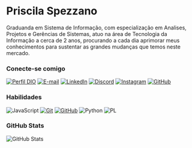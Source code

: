 # Priscila Spezzano

Graduanda em Sistema de Informação, com especialização em Analises, Projetos e Gerências de Sistemas, atuo na área de Tecnologia da Informação a cerca de 2 anos, procurando a cada dia aprimorar meus conhecimentos para sustentar as grandes mudanças que temos neste mercado.

### Conecte-se comigo

[![Perfil DIO](https://img.shields.io/badge/-Meu%20Perfil%20na%20DIO-30A3DC?style=for-the-badge)](https://www.dio.me/users/prispezzano)
[![E-mail](https://img.shields.io/badge/-Email-000?style=for-the-badge&logo=microsoft-outlook&logoColor=E94D5F)](mailto:prispezzano@gmail.com)
[![LinkedIn](https://img.shields.io/badge/-LinkedIn-000?style=for-the-badge&logo=linkedin&logoColor=30A3DC)](https://www.linkedin.com/in/priscilaspezzano/)
[![Discord](https://img.shields.io/badge/Discord-7289DA?style=for-the-badge&logo=discord&logoColor=white)](https://discord.com/channels/@YlaRobin/)
[![Instagram](https://img.shields.io/badge/-Instagram-%23E4405F?style=for-the-badge&logo=instagram&logoColor=white)](https://www.instagram.com/ylarobin/)
[![GitHub](https://img.shields.io/badge/GitHub-100000?style=for-the-badge&logo=github&logoColor=white)](https://github.com/YlaRobin)

### Habilidades

![JavaScript](https://img.shields.io/badge/JavaScript-F7DF1E?style=for-the-badge&logo=javascript&logoColor=black)
[![Git](https://img.shields.io/badge/Git-000?style=for-the-badge&logo=git&logoColor=E94D5F)](https://git-scm.com/doc)
[![GitHub](https://img.shields.io/badge/GitHub-000?style=for-the-badge&logo=github&logoColor=30A3DC)](https://docs.github.com/)
![Python](https://img.shields.io/badge/python-3670A0?style=for-the-badge&logo=python&logoColor=ffdd54)
![PL](https://img.shields.io/badge/PL%2FSQL-FFFFFF?style=for-the-badge&logo=oracle&logoColor=FF0000&labelColor=FFFFFF&color=FF0000)

### GitHub Stats

![GitHub Stats](https://github-readme-stats.vercel.app/api?username=YlaRobin&theme=transparent&bg_color=000&border_color=30A3DC&show_icons=true&icon_color=30A3DC&title_color=E94D5F&text_color=FFF)





